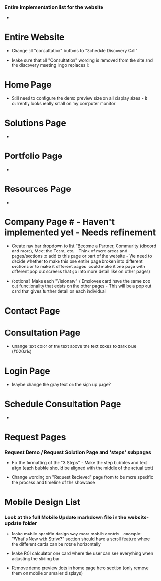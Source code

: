 ### Entire implementation list for the website ###

- 

# Entire Website # 

- Change all "consultation" buttons to "Schedule Discovery Call"

- Make sure that all "Consultation" wording is removed from the site and the discovery meeting lingo replaces it

# Home Page #

- Still need to configure the demo preview size on all display sizes - It currently looks really small on my computer monitor

# Solutions Page #

- 

# Portfolio Page #

- 

# Resources Page #

- 

# Company Page # - Haven't implemented yet - Needs refinement

- Create nav bar dropdown to list “Become a Partner, Community (discord and more), Meet the Team, etc. - Think of more areas and pages/sections to add to this page or part of the website - We need to decide whether to make this one entire page broken into different sections or to make it different pages (could make it one page with different pop out screens that go into more detail like on other pages)

- (optional) Make each "Visionary" / Employee card have the same pop out functionality that exists on the other pages - This will be a pop out card that gives further detail on each individual 

# Contact Page #



# Consultation Page #

- Change text color of the text above the text boxes to dark blue (#020a1c)

# Login Page #

- Maybe change the gray text on the sign up page?

# Schedule Consultation Page #

- 

# Request Pages # 
### Request Demo / Request Solution Page and 'steps' subpages ###

- Fix the formatting of the "3 Steps" - Make the step bubbles and text align (each bubble should be aligned with the middle of the actual text)

- Change wording on "Request Recieved" page from to be more specific the process and timeline of the showcase


# Mobile Design List #
### Look at the full Mobile Update markdown file in the website-update folder

- Make mobile specific design way more mobile centric - example: "What's New with Strive?" section should have a scroll feature where the different cards can be rotate horizontally

- Make ROI calculator one card where the user can see everything when adjusting the sliding bar

- Remove demo preview dots in home page hero section (only remove them on mobile or smaller displays)



